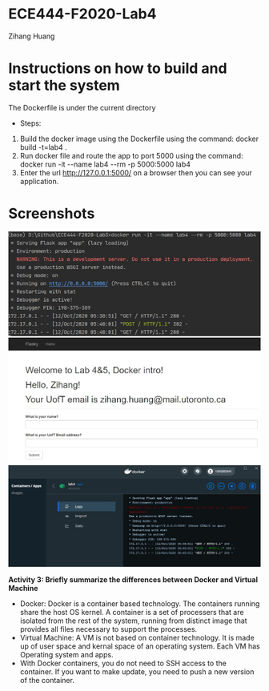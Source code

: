 # ECE444-F2020-Lab4
Zihang Huang
# Instructions on how to build and start the system
The Dockerfile is under the current directory
- Steps:
1. Build the docker image using the Dockerfile using the command: docker build -t=lab4 .
2. Run docker file and route the app to port 5000 using the command: docker run -it --name lab4 --rm -p 5000:5000 lab4
3. Enter the url http://127.0.0.1:5000/ on a browser then you can see your application.

# Screenshots
![alt text](https://github.com/ZihangH/ECE444-F2020-Lab3/blob/lab4_Microservice_Experiment/Screenshot1.jpg)
![alt text](https://github.com/ZihangH/ECE444-F2020-Lab3/blob/lab4_Microservice_Experiment/Screenshot2.jpg)
![alt text](https://github.com/ZihangH/ECE444-F2020-Lab3/blob/lab4_Microservice_Experiment/Screenshot3.jpg)

**Activity 3: Briefly summarize the differences between Docker and Virtual Machine**
- Docker: Docker is a container based technology. The containers running share the host OS kernel. A container is a set of processers that are isolated from the rest of the system, running from distinct image that provides all files necessary to support the processes.
- Virtual Machine: A VM is not based on container technology. It is made up of user space and kernal space of an operating system. Each VM has Operating system and apps.
- With Docker containers, you do not need to SSH access to the container. If you want to make update, you need to push a new version of the container.
